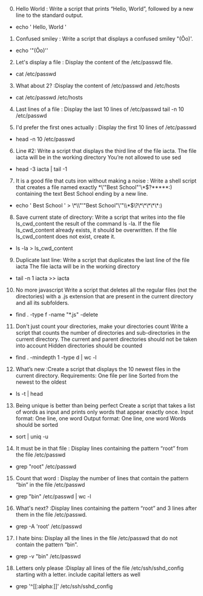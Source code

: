0. Hello World : Write a script that prints “Hello, World”, followed by a new line to the standard output.
+ echo ' Hello, World '

1. Confused smiley : Write a script that displays a confused smiley "(Ôo)'.
+ echo '"(Ôo)'\'

2. Let's display a file : Display the content of the /etc/passwd file.
+ cat /etc/passwd

3. What about 2? :Display the content of /etc/passwd and /etc/hosts
+ cat /etc/passwd  /etc/hosts

4. Last lines of a file : Display the last 10 lines of /etc/passwd
tail -n 10 /etc/passwd
 
5. I'd prefer the first ones actually : Display the first 10 lines of /etc/passwd
+ head -n 10 /etc/passwd

6. Line #2: Write a script that displays the third line of the file iacta.
The file iacta will be in the working directory
You’re not allowed to use sed
+ head -3 iacta | tail -1

7. It is a good file that cuts iron without making a noise :
Write a shell script that creates a file named exactly \*\\'"Best School"\'\\*$\?\*\*\*\*\*:) containing the text Best School ending by a new line.
+ echo ' Best School ' > \\\*\\\\"'\"Best School\"\\'"\\\\\*\$\\\?\\\*\\\*\\\*\\\*\\\*\:\)

8. Save current state of directory:
Write a script that writes into the file ls_cwd_content the result of the command ls -la. If the file ls_cwd_content already exists, it should be overwritten. If the file ls_cwd_content does not exist, create it.
+ ls -la > ls_cwd_content

9. Duplicate last line:
Write a script that duplicates the last line of the file iacta
The file iacta will be in the working directory
+ tail -n 1 iacta >> iacta

10. No more javascript
Write a script that deletes all the regular files (not the directories) with a .js extension that are present in the current directory and all its subfolders.
+ find . -type f  -name "*.js" -delete

11. Don't just count your directories, make your directories count
Write a script that counts the number of directories and sub-directories in the current directory.
The current and parent directories should not be taken into account
Hidden directories should be counted

+ find . -mindepth 1 -type d | wc -l

12. What’s new :Create a script that displays the 10 newest files in the current directory.
Requirements:
One file per line
Sorted from the newest to the oldest
+ ls -t | head

13. Being unique is better than being perfect
Create a script that takes a list of words as input and prints only words that appear exactly once.
Input format: One line, one word
Output format: One line, one word
Words should be sorted
+ sort | uniq -u

14. It must be in that file : Display lines containing the pattern “root” from the file /etc/passwd
+ grep "root" /etc/passwd

15. Count that word : Display the number of lines that contain the pattern “bin” in the file /etc/passwd
+ grep "bin" /etc/passwd | wc -l

16. What's next? :Display lines containing the pattern “root” and 3 lines after them in the file /etc/passwd.
+ grep -A 'root' /etc/passwd

17. I hate bins: Display all the lines in the file /etc/passwd that do not contain the pattern “bin”.
+ grep -v "bin" /etc/passwd

18. Letters only please :Display all lines of the file /etc/ssh/sshd_config starting with a letter.
include capital letters as well
+ grep '^[[:alpha:]]' /etc/ssh/sshd_config 

